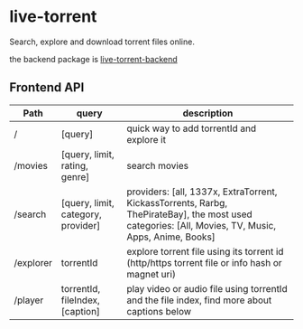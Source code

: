 # live-torrent

Search, explore and download torrent files online.

the backend package is [live-torrent-backend](https://github.com/Davenchy/live-torrent-backend)

## Frontend API

| Path      | query                              | description                                                                                                                                         |
| --------- | ---------------------------------- | --------------------------------------------------------------------------------------------------------------------------------------------------- |
| /         | [query]                            | quick way to add torrentId and explore it                                                                                                           |
| /movies   | [query, limit, rating, genre]      | search movies                                                                                                                                       |
| /search   | [query, limit, category, provider] | providers: [all, 1337x, ExtraTorrent, KickassTorrents, Rarbg, ThePirateBay], the most used categories: [All, Movies, TV, Music, Apps, Anime, Books] |
| /explorer | torrentId                          | explore torrent file using its torrent id (http/https torrent file or info hash or magnet uri)                                                      |
| /player   | torrentId, fileIndex, [caption]    | play video or audio file using torrentId and the file index, find more about captions below                                                         |

